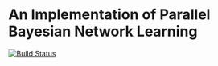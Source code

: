 # An Implementation of Parallel Bayesian Network Learning
[![Build Status](https://travis-ci.org/Timer/jocse-paper.svg?branch=master)](https://travis-ci.org/Timer/jocse-paper)
